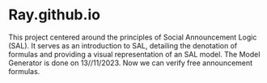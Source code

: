 # Ray.github.io
 This project centered around the principles of Social Announcement Logic (SAL). It serves as an introduction to SAL, detailing the denotation of formulas and providing a visual representation of an SAL model.
The Model Generator is done on 13//11/2023. Now we can verify free announcement formulas.
